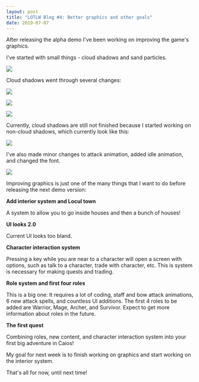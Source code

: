 ```yaml
---
layout: post
title: "LOTLW Blog #4: Better graphics and other goals"
date: 2019-07-07
---
```


After releasing the alpha demo I've been working on improving the game's graphics.

I've started with small things - cloud shadows and sand particles.

![](https://steamcdn-a.akamaihd.net/steamcommunity/public/images/clans/24508156/350964fe25c2051c6912ce541c83488a45f31678.gif)

Cloud shadows went through several changes:

![](https://steamcdn-a.akamaihd.net/steamcommunity/public/images/clans/24508156/423e3409a2f17d0c32f480734b2758b2f304f108.gif)

![](https://steamcdn-a.akamaihd.net/steamcommunity/public/images/clans/24508156/e415cc668da2477e5e106b3807356f783b5ff4c0.gif)

![](https://steamcdn-a.akamaihd.net/steamcommunity/public/images/clans/24508156/c8da0a34f143acd969243b49a4e15f43ec27180e.png)

Currently, cloud shadows are still not finished because I started working on non-cloud shadows, which currently look like this:

![](https://steamcdn-a.akamaihd.net/steamcommunity/public/images/clans/24508156/8835492d339ae8483f1ae7f94c9e717d80292624.png)

I've also made minor changes to attack animation, added idle animation, and changed the font.

![](https://steamcdn-a.akamaihd.net/steamcommunity/public/images/clans/24508156/218afb848a4e6071c5e8b60cac60dead398066f8.png)

Improving graphics is just one of the many things that I want to do before releasing the next demo version:

**Add interior system and Locul town**

A system to allow you to go inside houses and then a bunch of houses!

**UI looks 2.0**

Current UI looks too bland.

**Character interaction system**

Pressing a key while you are near to a character will open a screen with options, such as talk to a character, trade with character, etc. This is system is necessary for making quests and trading.

**Role system and first four roles**

This is a big one: It requires a lot of coding, staff and bow attack animations, 6 new attack spells, and countless UI additions. The first 4 roles to be added are Warrior, Mage, Archer, and Survivor. Expect to get more information about roles in the future.

**The first quest**

Combining roles, new content, and character interaction system into your first big adventure in Caios!

My goal for next week is to finish working on graphics and start working on the interior system.

That's all for now, until next time!

